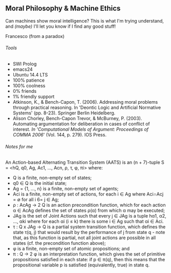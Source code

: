 ## Moral Philosophy & Machine Ethics

Can machines show moral intelligence?
This is what I'm trying understand, and _(maybe)_ I'll let you know if I find any good stuff!

Francesco (from a paradox)

###### Tools
* SWI Prolog
* emacs24
* Ubuntu 14.4 LTS
* 100% patience
* 100% coolness
* 0% friends
* 1% friendly support
* Atkinson, K., & Bench-Capon, T. (2006). Addressing moral problems through practical reasoning. In 'Deontic Logic and Artificial Normative Systems' (pp. 8-23). Springer Berlin Heidelberg.
* Alison Chorley, Bench-Capon Trevor, & McBurney, P. (2003). Automating
argumentation for deliberation in cases of conflict of interest. 
_In 'Computational Models of Argument: Proceedings of COMMA 2006_'
(Vol. 144, p. 279). IOS Press.

###### Notes for me

An Action-based Alternating Transition System (AATS) is an (n + 7)-tuple
  S = <hQ, q0, Ag, Ac1, ..., Acn, ρ, τ, φ, πi>
  where:
* Q is a finite, non-empty set of states;
* q0 ∈ Q is the initial state;
* Ag = {1, ..., n} is a finite, non-empty set of agents;
* Aci
is a finite, non-empty set of actions, for each i ∈ Ag where Aci∩Acj = ∅
for all i 6= j ∈ Ag;
* ρ : AcAg → 2
Q is an action precondition function, which for each action
α ∈ AcAg defines the set of states ρ(α) from which α may be executed;
* JAg is the set of Joint Actions such that every j ∈ JAg is a tuple
hα1, α2, ..., αki where for each αi (i ≤ k) there is some i ∈ Ag such that
αi ∈ Aci.
* τ : Q x JAg → Q is a partial system transition function, which defines the
state τ(q, j) that would result by the performance of j from state q - note
that, as this function is partial, not all joint actions are possible in all states
(cf. the precondition function above);
* φ is a finite, non-empty set of atomic propositions; and
* π : Q → 2
φ
is an interpretation function, which gives the set of primitive
propositions satisfied in each state: if p ∈ π(q), then this means that the
propositional variable p is satisfied (equivalently, true) in state q.

